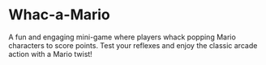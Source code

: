 # Whac-a-Mario
A fun and engaging mini-game where players whack popping Mario characters to score points. Test your reflexes and enjoy the classic arcade action with a Mario twist! 
